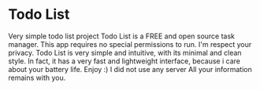 # Todo List
Very simple todo list project
Todo List is a FREE and open source task manager.
This app requires no special permissions to run. I'm respect your privacy.
Todo List is very simple and intuitive, with its minimal and clean style. In fact, it has a very fast and lightweight interface, because i care about your battery life.
Enjoy :)
I did not use any server
All your information remains with you.
